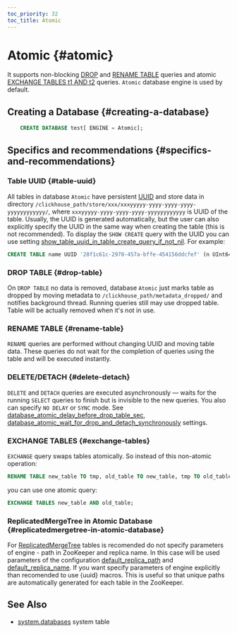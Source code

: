 ```yaml
---
toc_priority: 32
toc_title: Atomic
---
```


# Atomic {#atomic}

It supports non-blocking [DROP](#drop-table) and [RENAME TABLE](#rename-table) queries and atomic [EXCHANGE TABLES t1 AND t2](#exchange-tables) queries. `Atomic` database engine is used by default.

## Creating a Database {#creating-a-database}

``` sql
    CREATE DATABASE test[ ENGINE = Atomic];
```

## Specifics and recommendations {#specifics-and-recommendations}

### Table UUID {#table-uuid}

All tables in database `Atomic` have persistent [UUID](../../sql-reference/data-types/uuid.md) and store data in directory `/clickhouse_path/store/xxx/xxxyyyyy-yyyy-yyyy-yyyy-yyyyyyyyyyyy/`, where `xxxyyyyy-yyyy-yyyy-yyyy-yyyyyyyyyyyy` is UUID of the table. 
Usually, the UUID is generated automatically, but the user can also explicitly specify the UUID in the same way when creating the table (this is not recommended). To display the `SHOW CREATE` query with the UUID you can use setting [show_table_uuid_in_table_create_query_if_not_nil](../../operations/settings/settings.md#show_table_uuid_in_table_create_query_if_not_nil). For example:

```sql
CREATE TABLE name UUID '28f1c61c-2970-457a-bffe-454156ddcfef' (n UInt64) ENGINE = ...;
```

### DROP TABLE {#drop-table}

On `DROP TABLE` no data is removed, database `Atomic` just marks table as dropped by moving metadata to `/clickhouse_path/metadata_dropped/` and notifies background thread. Running queries still may use dropped table. Table will be actually removed when it's not in use.

### RENAME TABLE {#rename-table}

`RENAME` queries are performed without changing UUID and moving table data. These queries do not wait for the completion of queries using the table and will be executed instantly.

### DELETE/DETACH {#delete-detach}

`DELETE` and `DETACH` queries are executed asynchronously — waits for the running `SELECT` queries to finish but is invisible to the new queries.
You also can specify `NO DELAY` or `SYNC` mode. See [database_atomic_delay_before_drop_table_sec](../../operations/settings/settings.md#database_atomic_delay_before_drop_table_sec), [database_atomic_wait_for_drop_and_detach_synchronously](../../operations/settings/settings.md#database_atomic_wait_for_drop_and_detach_synchronously) settings.

### EXCHANGE TABLES {#exchange-tables}

`EXCHANGE` query swaps tables atomically. So instead of this non-atomic operation:

```sql
RENAME TABLE new_table TO tmp, old_table TO new_table, tmp TO old_table;
```
you can use one atomic query:

``` sql
EXCHANGE TABLES new_table AND old_table;
```

### ReplicatedMergeTree in Atomic Database {#replicatedmergetree-in-atomic-database}

For [ReplicatedMergeTree](../table-engines/mergetree-family/replication.md#table_engines-replication) tables is recomended do not specify parameters of engine - path in ZooKeeper and replica name. In this case will be used parameters of the configuration [default_replica_path](../../operations/server-configuration-parameters/settings.md#default_replica_path) and [default_replica_name](../../operations/server-configuration-parameters/settings.md#default_replica_name). If you want specify parameters of engine explicitly than recomended to use {uuid} macros. This is useful so that unique paths are automatically generated for each table in the ZooKeeper.

## See Also

-   [system.databases](../../operations/system-tables/databases.md) system table
